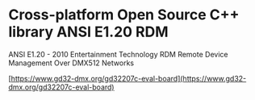 # Cross-platform Open Source C++ library ANSI E1.20 RDM

ANSI E1.20 - 2010 Entertainment Technology RDM Remote Device Management Over DMX512 Networks

[https://www.gd32-dmx.org/gd32207c-eval-board](https://www.gd32-dmx.org/gd32207c-eval-board)

